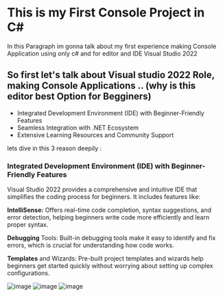 
<h1>This is my First Console Project in C#</h1>

<p>In this Paragraph im gonna talk about my first experience making Console Application using only c# and for editor and IDE Visual Studio 2022</p>

<h2>So first let's talk about Visual studio 2022 Role, making Console Applications .. (why is this editor best Option for Begginers) </h2>
<ul>
  <li> Integrated Development Environment (IDE) with Beginner-Friendly Features</li>
  <li> Seamless Integration with .NET Ecosystem</li>
  <li> Extensive Learning Resources and Community Support</li>
</ul> 
lets dive in this 3 reason deepily :
<h3> Integrated Development Environment (IDE) with Beginner-Friendly Features</h3>
<p>
  Visual Studio 2022 provides a comprehensive and intuitive IDE that simplifies the coding process for beginners. It includes features like:

**IntelliSense:** Offers real-time code completion, syntax suggestions, and error detection, helping beginners write code more efficiently and learn proper syntax.<br>

**Debugging** Tools: Built-in debugging tools make it easy to identify and fix errors, which is crucial for understanding how code works.<br>

**Templates** and Wizards: Pre-built project templates and wizards help beginners get started quickly without worrying about setting up complex configurations.
</p>







![image](https://github.com/user-attachments/assets/c8a1a853-522c-4db6-b0c0-6b9e5dcc5753)
![image](https://github.com/user-attachments/assets/85e93187-f942-4833-8f4e-ce7cf02fefcb)
![image](https://github.com/user-attachments/assets/3ecfc416-583e-4074-8722-af1da0c852eb)

